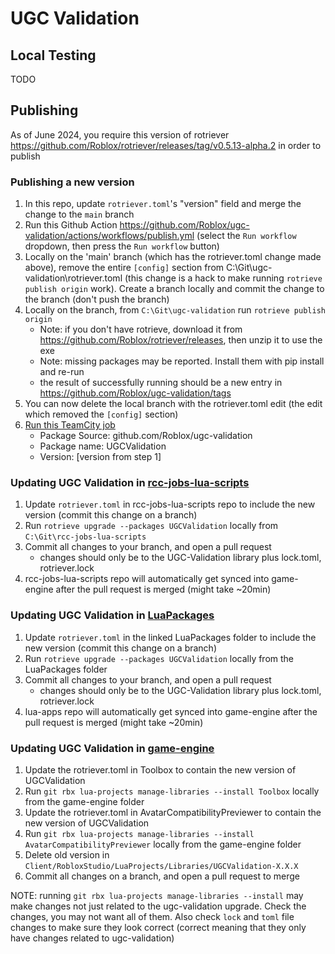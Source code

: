 # UGC Validation

## Local Testing

TODO

## Publishing

As of June 2024, you require this version of rotriever https://github.com/Roblox/rotriever/releases/tag/v0.5.13-alpha.2 in order to publish

### Publishing a new version

1. In this repo, update `rotriever.toml`'s "version" field and merge the change to the `main` branch
2. Run this Github Action https://github.com/Roblox/ugc-validation/actions/workflows/publish.yml (select the `Run workflow` dropdown, then press the `Run workflow` button)
3. Locally on the 'main' branch (which has the rotriever.toml change made above), remove the entire `[config]` section from C:\Git\ugc-validation\rotriever.toml (this change is a hack to make running `rotrieve publish origin` work). Create a branch locally and commit the change to the branch (don't push the branch)
4. Locally on the branch, from `C:\Git\ugc-validation` run `rotrieve publish origin`
   - Note: if you don't have rotrieve, download it from https://github.com/Roblox/rotriever/releases, then unzip it to use the exe
   - Note: missing packages may be reported. Install them with pip install and re-run
   - the result of successfully running should be a new entry in https://github.com/Roblox/ugc-validation/tags
5. You can now delete the local branch with the rotriever.toml edit (the edit which removed the `[config]` section)
6. [Run this TeamCity job](https://teamcity-sage.rbx.com/buildConfiguration/App_Lua_Tools_CacheRotrieverPackage05x)
   - Package Source: github.com/Roblox/ugc-validation
   - Package name: UGCValidation
   - Version: [version from step 1]

### Updating UGC Validation in [rcc-jobs-lua-scripts](https://github.com/Roblox/rcc-jobs-lua-scripts)

1. Update `rotriever.toml` in rcc-jobs-lua-scripts repo to include the new version (commit this change on a branch)
2. Run `rotrieve upgrade --packages UGCValidation` locally from `C:\Git\rcc-jobs-lua-scripts`
3. Commit all changes to your branch, and open a pull request
   - changes should only be to the UGC-Validation library plus lock.toml, rotriever.lock
4. rcc-jobs-lua-scripts repo will automatically get synced into game-engine after the pull request is merged (might take ~20min)

### Updating UGC Validation in [LuaPackages](https://github.com/Roblox/lua-apps/tree/master/content/LuaPackages)

1. Update `rotriever.toml` in the linked LuaPackages folder to include the new version (commit this change on a branch)
2. Run `rotrieve upgrade --packages UGCValidation` locally from the LuaPackages folder
3. Commit all changes to your branch, and open a pull request
   - changes should only be to the UGC-Validation library plus lock.toml, rotriever.lock
4. lua-apps repo will automatically get synced into game-engine after the pull request is merged (might take ~20min)

### Updating UGC Validation in [game-engine](https://github.rbx.com/GameEngine/game-engine)

1. Update the rotriever.toml in Toolbox to contain the new version of UGCValidation
2. Run `git rbx lua-projects manage-libraries --install Toolbox` locally from the game-engine folder
3. Update the rotriever.toml in AvatarCompatibilityPreviewer to contain the new version of UGCValidation
4. Run `git rbx lua-projects manage-libraries --install AvatarCompatibilityPreviewer` locally from the game-engine folder
5. Delete old version in `Client/RobloxStudio/LuaProjects/Libraries/UGCValidation-X.X.X`
6. Commit all changes on a branch, and open a pull request to merge

NOTE: running `git rbx lua-projects manage-libraries --install` may make changes not just related to the ugc-validation upgrade. Check the changes, you may not want all of them. Also check `lock` and `toml` file changes to make sure they look correct (correct meaning that they only have changes related to ugc-validation)
